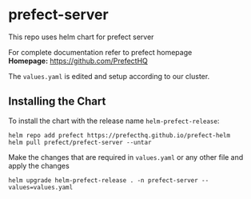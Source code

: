 # prefect-server

This repo uses helm chart for prefect server

For complete documentation refer to prefect homepage  
**Homepage:** <https://github.com/PrefectHQ>

The `values.yaml` is edited and setup according to our cluster.

## Installing the Chart

To install the chart with the release name `helm-prefect-release`:

```console
helm repo add prefect https://prefecthq.github.io/prefect-helm
helm pull prefect/prefect-server --untar

```
Make the changes that are required in `values.yaml` or any other file and apply the changes

```console
helm upgrade helm-prefect-release . -n prefect-server --values=values.yaml
```



